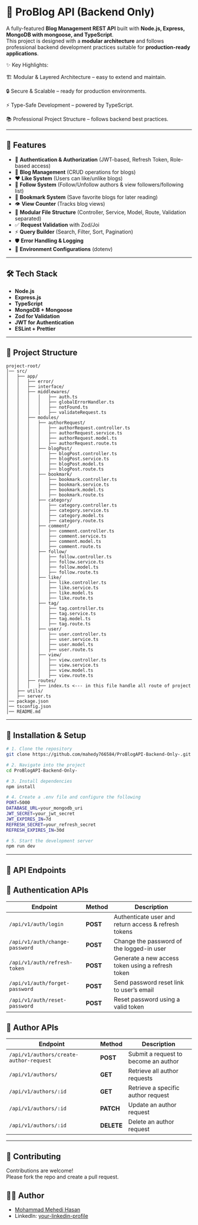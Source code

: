 # 📖 ProBlog API (Backend Only)

A fully-featured **Blog Management REST API** built with **Node.js, Express, MongoDB with mongoose, and TypeScript**.  
This project is designed with a **modular architecture** and follows professional backend development practices suitable for **production-ready applications**.

✨ Key Highlights:

🏗️ Modular & Layered Architecture – easy to extend and maintain.

🔒 Secure & Scalable – ready for production environments.

⚡ Type-Safe Development – powered by TypeScript.

📚 Professional Project Structure – follows backend best practices.

---

## 🚀 Features

- 🔐 **Authentication & Authorization** (JWT-based, Refresh Token, Role-based access)
- 📝 **Blog Management** (CRUD operations for blogs)
- ❤️ **Like System** (Users can like/unlike blogs)
- 👥 **Follow System** (Follow/Unfollow authors & view followers/following list)
- 🔖 **Bookmark System** (Save favorite blogs for later reading)
- 👁️ **View Counter** (Tracks blog views)
- 📂 **Modular File Structure** (Controller, Service, Model, Route, Validation separated)
- ✅ **Request Validation** with Zod/Joi
- ⚡ **Query Builder** (Search, Filter, Sort, Pagination)
- 🛡️ **Error Handling & Logging**
- 📌 **Environment Configurations** (dotenv)

---


## 🛠️ Tech Stack

- **Node.js**
- **Express.js**
- **TypeScript**
- **MongoDB + Mongoose**
- **Zod for Validation**
- **JWT for Authentication**
- **ESLint + Prettier**

---




## 📂 Project Structure

```
project-root/
│── src/
│   ├── app/
│   │   ├── error/
│   │   ├── interface/
│   │   ├── middlewares/
│   │   │   │   ├── auth.ts
│   │   │   │   ├── globalErrorHandler.ts
│   │   │   │   ├── notFound.ts
│   │   │   │   ├── validateRequest.ts
│   │   ├── modules/
│   │   │   ├── authorRequest/
│   │   │   │   ├── authorRequest.controller.ts
│   │   │   │   ├── authorRequest.service.ts
│   │   │   │   ├── authorRequest.model.ts
│   │   │   │   ├── authorRequest.route.ts
│   │   │   ├── blogPost/
│   │   │   │   ├── blogPost.controller.ts
│   │   │   │   ├── blogPost.service.ts
│   │   │   │   ├── blogPost.model.ts
│   │   │   │   ├── blogPost.route.ts
│   │   │   ├── bookmark/
│   │   │   │   ├── bookmark.controller.ts
│   │   │   │   ├── bookmark.service.ts
│   │   │   │   ├── bookmark.model.ts
│   │   │   │   ├── bookmark.route.ts
│   │   │   ├── category/
│   │   │   │   ├── category.controller.ts
│   │   │   │   ├── category.service.ts
│   │   │   │   ├── category.model.ts
│   │   │   │   ├── category.route.ts
│   │   │   ├── comment/
│   │   │   │   ├── comment.controller.ts
│   │   │   │   ├── comment.service.ts
│   │   │   │   ├── comment.model.ts
│   │   │   │   ├── comment.route.ts
│   │   │   ├── follow/
│   │   │   │   ├── follow.controller.ts
│   │   │   │   ├── follow.service.ts
│   │   │   │   ├── follow.model.ts
│   │   │   │   ├── follow.route.ts
│   │   │   ├── like/
│   │   │   │   ├── like.controller.ts
│   │   │   │   ├── like.service.ts
│   │   │   │   ├── like.model.ts
│   │   │   │   ├── like.route.ts
│   │   │   ├── tag/
│   │   │   │   ├── tag.controller.ts
│   │   │   │   ├── tag.service.ts
│   │   │   │   ├── tag.model.ts
│   │   │   │   ├── tag.route.ts
│   │   │   ├── user/
│   │   │   │   ├── user.controller.ts
│   │   │   │   ├── user.service.ts
│   │   │   │   ├── user.model.ts
│   │   │   │   ├── user.route.ts
│   │   │   ├── view/
│   │   │   │   ├── view.controller.ts
│   │   │   │   ├── view.service.ts
│   │   │   │   ├── view.model.ts
│   │   │   │   ├── view.route.ts
│   │   ├── routes/   
│   │   │   ├── index.ts <--- in this file handle all route of project
│   ├── utils/
│   ├── server.ts
│── package.json
│── tsconfig.json
│── README.md

```

---


## 🚀 Installation & Setup

```bash
# 1. Clone the repository
git clone https://github.com/mahedy766584/ProBlogAPI-Backend-Only-.git

# 2. Navigate into the project
cd ProBlogAPI-Backend-Only-

# 3. Install dependencies
npm install

# 4. Create a .env file and configure the following
PORT=5000
DATABASE_URL=your_mongodb_uri
JWT_SECRET=your_jwt_secret
JWT_EXPIRES_IN=7d
REFRESH_SECRET=your_refresh_secret
REFRESH_EXPIRES_IN=30d

# 5. Start the development server
npm run dev

```

---

## 📌 API Endpoints

## 🔑 Authentication APIs
| Endpoint                       | Method   | Description                                          |
| ------------------------------ | -------- | ---------------------------------------------------- |
| `/api/v1/auth/login`           | **POST** | Authenticate user and return access & refresh tokens |
| `/api/v1/auth/change-password` | **POST** | Change the password of the logged-in user            |
| `/api/v1/auth/refresh-token`   | **POST** | Generate a new access token using a refresh token    |
| `/api/v1/auth/forget-password` | **POST** | Send password reset link to user’s email             |
| `/api/v1/auth/reset-password`  | **POST** | Reset password using a valid token                   |

## 📝 Author APIs
| Endpoint                                | Method     | Description                          |
| --------------------------------------- | ---------- | ------------------------------------ |
| `/api/v1/authors/create-author-request` | **POST**   | Submit a request to become an author |
| `/api/v1/authors/`                      | **GET**    | Retrieve all author requests         |
| `/api/v1/authors/:id`                   | **GET**    | Retrieve a specific author request   |
| `/api/v1/authors/:id`                   | **PATCH**  | Update an author request             |
| `/api/v1/authors/:id`                   | **DELETE** | Delete an author request             |


---

## 🤝 Contributing
Contributions are welcome!  
Please fork the repo and create a pull request.  


## 👨‍💻 Author
- [Mohammad Mehedi Hasan](https://github.com/mahedy766584)
- LinkedIn: [your-linkedin-profile](https://linkedin.com/in/mohammad-mehedi-hasan-364b2432b)


